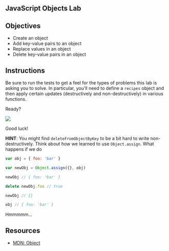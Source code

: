 JavaScript Objects Lab
---

## Objectives

- Create an object
- Add key-value pairs to an object
- Replace values in an object
- Delete key-value pairs in an object

## Instructions

Be sure to run the tests to get a feel for the types of problems this lab is asking you to solve. In particular, you'll need to define a `recipes` object and then apply certain updates (destructively and non-destructively) in various functions.

Ready?

![](http://i.giphy.com/xRFiDPIVR2Dfy.gif)

Good luck!

**HINT**: You might find `deleteFromObjectByKey` to be a bit hard to write non-destructively. Think about how we learned to use `Object.assign`. What happens if we do

``` javascript
var obj = { foo: 'bar' }

var newObj = Object.assign({}, obj)

newObj // { foo: 'bar' }

delete newObj.foo // true

newObj // {}

obj // { foo: 'bar' }
```

Hmmmmm...

## Resources

- [MDN: Object](https://developer.mozilla.org/en-US/docs/Web/JavaScript/Reference/Global_Objects/Object)
